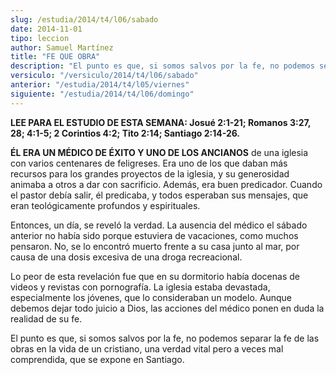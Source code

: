```yaml
---
slug: /estudia/2014/t4/l06/sabado
date: 2014-11-01
tipo: leccion
author: Samuel Martínez
title: "FE QUE OBRA"
description: "El punto es que, si somos salvos por la fe, no podemos separar la fe de las obras en la vida de un cristiano, una verdad vital pero a veces mal comprendida, que se expone en Santiago."
versiculo: "/versiculo/2014/t4/l06/sabado"
anterior: "/estudia/2014/t4/l05/viernes"
siguiente: "/estudia/2014/t4/l06/domingo"
---
```


**LEE PARA EL ESTUDIO DE ESTA SEMANA: Josué 2:1-21; Romanos 3:27, 28; 4:1-5; 2 Corintios 4:2; Tito 2:14; Santiago 2:14-26.**

**ÉL ERA UN MÉDICO DE ÉXITO Y UNO DE LOS ANCIANOS** de una iglesia con varios centenares de feligreses. Era uno de los que daban más recursos para los grandes proyectos de la iglesia, y su generosidad animaba a otros a dar con sacrificio. Además, era buen predicador. Cuando el pastor debía salir, él predicaba, y todos esperaban sus mensajes, que eran teológicamente profundos y espirituales.

Entonces, un día, se reveló la verdad. La ausencia del médico el sábado anterior no había sido porque estuviera de vacaciones, como muchos pensaron. No, se lo encontró muerto frente a su casa junto al mar, por causa de una dosis excesiva de una droga recreacional.

Lo peor de esta revelación fue que en su dormitorio había docenas de videos y revistas con pornografía. La iglesia estaba devastada, especialmente los jóvenes, que lo consideraban un modelo. Aunque debemos dejar todo juicio a Dios, las acciones del médico ponen en duda la realidad de su fe.

El punto es que, si somos salvos por la fe, no podemos separar la fe de las obras en la vida de un cristiano, una verdad vital pero a veces mal comprendida, que se expone en Santiago.
